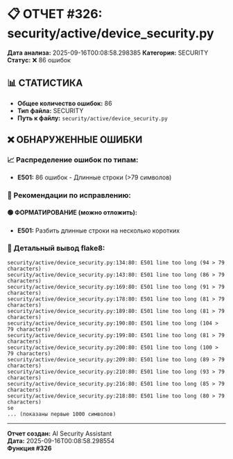 # 📋 ОТЧЕТ #326: security/active/device_security.py

**Дата анализа:** 2025-09-16T00:08:58.298385
**Категория:** SECURITY
**Статус:** ❌ 86 ошибок

## 📊 СТАТИСТИКА

- **Общее количество ошибок:** 86
- **Тип файла:** SECURITY
- **Путь к файлу:** `security/active/device_security.py`

## ❌ ОБНАРУЖЕННЫЕ ОШИБКИ

### 📈 Распределение ошибок по типам:

- **E501:** 86 ошибок - Длинные строки (>79 символов)

### 🎯 Рекомендации по исправлению:

#### 🟢 ФОРМАТИРОВАНИЕ (можно отложить):
- **E501:** Разбить длинные строки на несколько коротких

### 📝 Детальный вывод flake8:

```
security/active/device_security.py:134:80: E501 line too long (94 > 79 characters)
security/active/device_security.py:143:80: E501 line too long (86 > 79 characters)
security/active/device_security.py:169:80: E501 line too long (91 > 79 characters)
security/active/device_security.py:178:80: E501 line too long (81 > 79 characters)
security/active/device_security.py:189:80: E501 line too long (81 > 79 characters)
security/active/device_security.py:190:80: E501 line too long (104 > 79 characters)
security/active/device_security.py:199:80: E501 line too long (81 > 79 characters)
security/active/device_security.py:200:80: E501 line too long (100 > 79 characters)
security/active/device_security.py:209:80: E501 line too long (89 > 79 characters)
security/active/device_security.py:210:80: E501 line too long (93 > 79 characters)
security/active/device_security.py:216:80: E501 line too long (85 > 79 characters)
security/active/device_security.py:218:80: E501 line too long (80 > 79 characters)
se
... (показаны первые 1000 символов)
```

---
**Отчет создан:** AI Security Assistant  
**Дата:** 2025-09-16T00:08:58.298554  
**Функция #326**
